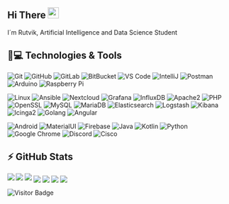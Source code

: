 ## Hi There <img src="https://media.giphy.com/media/hvRJCLFzcasrR4ia7z/giphy.gif" width="25px"></a>

I´m Rutvik, Artificial Intelligence and Data Science Student

## 🚀💻 Technologies & Tools

  ![Git](https://img.shields.io/badge/-Git-black?style=flat-square&logo=git)
  ![GitHub](https://img.shields.io/badge/-GitHub-181717?style=flat-square&logo=github)
  ![GitLab](https://img.shields.io/badge/-GitLab-FCA121?style=flat-square&logo=gitlab)
  ![BitBucket](https://img.shields.io/badge/-BitBucket-darkblue?style=flat-square&logo=bitbucket)
  ![VS Code](https://img.shields.io/badge/-VS%20Code-007ACC?style=flat-square&logo=visual-studio-code)
  ![IntelliJ](https://img.shields.io/badge/-IntelliJ%20IDEA-black?style=flat-square&logo=jetbrains)
  ![Postman](https://img.shields.io/badge/Postman-black?style=flat-square&logo=postman)
  ![Arduino](https://img.shields.io/badge/Arduino-black?style=flat-square&logo=arduino)
  ![Raspberry Pi](https://img.shields.io/badge/-Raspberry%20Pi-C51A4A?style=flat-square&logo=Raspberry-Pi)
  
  ![Linux](https://img.shields.io/badge/Linux-black?style=flat-square&logo=linux)
  ![Ansible](https://img.shields.io/badge/Ansible-black?style=flat-square&logo=ansible)
  ![Nextcloud](https://img.shields.io/badge/Nextcloud-0484cc?style=flat-square&logo=nextcloud)
  ![Grafana](https://img.shields.io/badge/Grafana-black?style=flat-square&logo=grafana)
  ![InfluxDB](https://img.shields.io/badge/InfluxDB-black?style=flat-square&logo=influxdb)
  ![Apache2](https://img.shields.io/badge/Apache2-black?style=flat-square&logo=apache)
  ![PHP](https://img.shields.io/badge/PHP-black?style=flat-square&logo=php)
  ![OpenSSL](https://img.shields.io/badge/OpenSSL-black?style=flat-square&logo=openssl)
  ![MySQL](https://img.shields.io/badge/-MySQL-black?style=flat-square&logo=mysql)
  ![MariaDB](https://img.shields.io/badge/MariaDB-black?style=flat-square&logo=mariadb)
  ![Elasticsearch](https://img.shields.io/badge/Elasticsearch-005571?style=flat-square&logo=elasticsearch)
  ![Logstash](https://img.shields.io/badge/Logstash-005571?style=flat-square&logo=logstash)
  ![Kibana](https://img.shields.io/badge/Kibana-005571?style=flat-square&logo=kibana)
  ![Icinga2](https://img.shields.io/badge/Icinga2-06062C?style=flat-square&logo=icinga)
  ![Golang](https://img.shields.io/badge/Golang-06062C?style=flat-square&logo=go)
  ![Angular](https://img.shields.io/badge/Angular-06062C?style=flat-square&logo=angular)

  ![Android](https://img.shields.io/badge/Android-05150C?style=flat-square&logo=android)
  ![MaterialUI](https://img.shields.io/badge/-MatrialUI-0081CB?style=flat-square&logo=material-UI)
  ![Firebase](https://img.shields.io/badge/Firebase-black?style=flat-square&logo=firebase)
  ![Java](https://img.shields.io/badge/Java-orange?style=flat-square&logo=java)
  ![Kotlin]( https://img.shields.io/badge/Kotlin-black?style=flat-square&logo=kotlin)
  ![Python](https://img.shields.io/badge/-Python-black?style=flat-square&logo=Python)
  ![Google Chrome](https://img.shields.io/badge/Chrome-black?style=flat-square&logo=google-chrome)
  ![Discord](https://img.shields.io/badge/Discord-black?style=flat-square&logo=discord)
  ![Cisco](https://img.shields.io/badge/Cisco-black?style=flat-square&logo=cisco)


## ⚡ GitHub Stats

<img align="left" src="https://github-readme-stats.vercel.app/api?username=rutvik29&show_icons=true&count_private=true&theme=gruvbox" />
<img src="https://github-readme-stats.vercel.app/api/top-langs/?username=rutvik29&layout=compact&count_private=true&theme=gruvbox" />
<img src="https://github-readme-stats.vercel.app/api/wakatime?username=rutvik29&theme=gruvbox" />  
<a href="https://github.com/rutvik29/Android-Room-Database-Backup" target="_blank"><img align="center" src="https://github-readme-stats.vercel.app/api/pin/?username=rutvik29&repo=Android-Room-Database-Backup&theme=gruvbox""></a>
<a href="https://github.com/rutvik29/Stundenplan" target="_blank"><img align="center" src="https://github-readme-stats.vercel.app/api/pin/?username=rutvik29&repo=Stundenplan&theme=gruvbox""></a>
<a href="https://github.com/rutvik29/traefik-ssl-certificate-exporter" target="_blank"><img align="center" src="https://github-readme-stats.vercel.app/api/pin/?username=rutvik29&repo=traefik-ssl-certificate-exporter&theme=gruvbox""></a>
<a href="https://github.com/rutvik29/logstash-pipelines" target="_blank"><img align="center" src="https://github-readme-stats.vercel.app/api/pin/?username=rutvik29&repo=logstash-pipelines&theme=gruvbox""></a>  

![Visitor Badge](https://visitor-badge.laobi.icu/badge?page_id=rutvik29.rutvik29)
